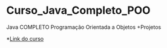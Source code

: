 # Curso_Java_Completo_POO
 Java COMPLETO Programação Orientada a Objetos +Projetos

*[Link do curso](https://www.udemy.com/course/java-curso-completo/learn/lecture/16148799#overview)